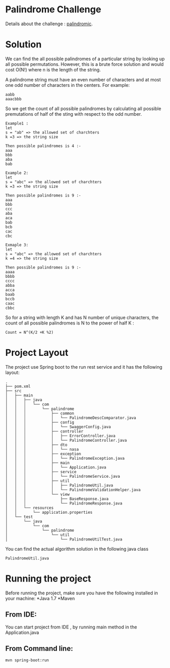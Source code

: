 Palindrome Challenge
====================
Details about the challenge : [palindromic](https://github.com/ZillionGroup/coding-challenges/blob/master/palindrome/README.md).


Solution 
========
We can find the all possible palindromes of a particular string by looking up all possible permutations. However, this is a brute force solution and would cost O(N!) where n is the length of the string. 

A palindrome string must have an even number of characters and at most one odd number of characters in the centers. For example: 
```
aabb
aaacbbb
```

So we get the count  of all possible palindromes by calculating all possible premutations of half of the sting with respect to the odd number.
```
Example1 : 
let 
s = "ab" => the allowed set of charchters 
k =3 => the string size

Then possible palindromes is 4 :-
aaa
bbb
aba
bab

Example 2: 
let 
s = "abc" => the allowed set of charchters 
k =3 => the string size

Then possible palindromes is 9 :- 
aaa
bbb
ccc
aba
aca
bab
bcb
cac
cbc

Exmaple 3: 
let 
s = "abc" => the allowed set of charchters 
k =4 => the string size

Then possible palindromes is 9 :- 
aaaa
bbbb
cccc
abba
acca
baab
bccb
caac
cbbc

```


So for a string with length K and has N number of unique characters, the count  of all possible palindromes is  N to the power of half K : 

```
Count = N^(K/2 +K %2)
```






Project Layout
=============
The project use Spring boot to the run rest service and it has the following layout: 
```
.
├── pom.xml
├── src
│   ├── main
│   │   ├── java
│   │   │   └── com
│   │   │       └── palindrome
│   │   │           ├── common
│   │   │           │   └── PalindromeDescComparator.java
│   │   │           ├── config
│   │   │           │   └── SwaggerConfig.java
│   │   │           ├── controller
│   │   │           │   ├── ErrorController.java
│   │   │           │   └── PalindromeController.java
│   │   │           ├── dto
│   │   │           │   └── nasa
│   │   │           ├── exception
│   │   │           │   └── PalindromeException.java
│   │   │           ├── main
│   │   │           │   └── Application.java
│   │   │           ├── service
│   │   │           │   └── PalindromeService.java
│   │   │           ├── util
│   │   │           │   ├── PalindromeUtil.java
│   │   │           │   └── PalindromeValidationHelper.java
│   │   │           └── view
│   │   │               ├── BaseResponse.java
│   │   │               └── PalindromeResponse.java
│   │   └── resources
│   │       └── application.properties
│   └── test
│       └── java
│           └── com
│               └── palindrome
│                   └── util
│                       └── PalindromeUtilTest.java
```


You can find the actual algorithm solution in the following java class 
```
PalindromeUtil.java
```

Running the project
======================
Before running the project, make sure you have the following installed in your machine: 
*Java 1.7
*Maven

From IDE:
--------
You can start project  from  IDE , by running main method in the Application.java 

From Command line:
-----------------
```
mvn spring-boot:run
```
